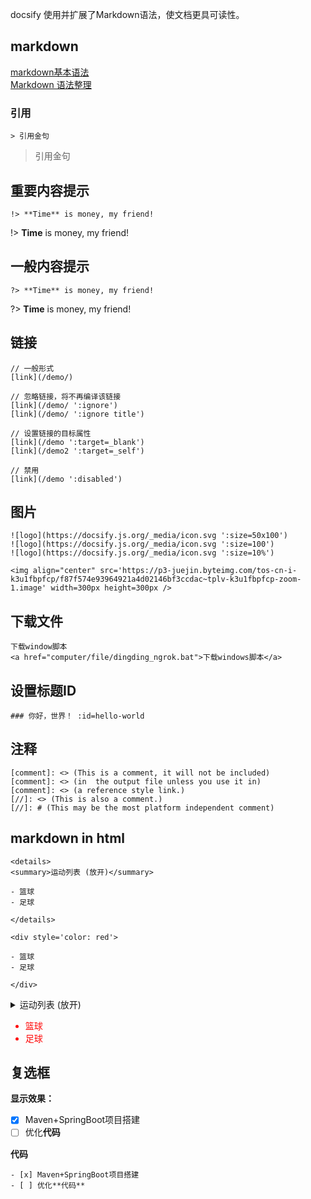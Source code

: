 docsify 使用并扩展了Markdown语法，使文档更具可读性。<br>

## markdown
[markdown基本语法](https://www.jianshu.com/p/191d1e21f7ed)<br>
[Markdown 语法整理](https://www.jianshu.com/p/b03a8d7b1719)<br>

### 引用

```
> 引用金句
```

> 引用金句

## 重要内容提示

```
!> **Time** is money, my friend!
```

!> **Time** is money, my friend!

## 一般内容提示

```
?> **Time** is money, my friend!
```

?> **Time** is money, my friend!

## 链接

```
// 一般形式
[link](/demo/)

// 忽略链接，将不再编译该链接
[link](/demo/ ':ignore')
[link](/demo/ ':ignore title')

// 设置链接的目标属性
[link](/demo ':target=_blank')
[link](/demo2 ':target=_self')

// 禁用
[link](/demo ':disabled')

```

## 图片

```
![logo](https://docsify.js.org/_media/icon.svg ':size=50x100')
![logo](https://docsify.js.org/_media/icon.svg ':size=100')
![logo](https://docsify.js.org/_media/icon.svg ':size=10%')

<img align="center" src='https://p3-juejin.byteimg.com/tos-cn-i-k3u1fbpfcp/f87f574e93964921a4d02146bf3ccdac~tplv-k3u1fbpfcp-zoom-1.image' width=300px height=300px />
```

## 下载文件

```
下载window脚本
<a href="computer/file/dingding_ngrok.bat">下载windows脚本</a>
```

## 设置标题ID

```
### 你好，世界！ :id=hello-world
```

## 注释

~~~~
[comment]: <> (This is a comment, it will not be included)
[comment]: <> (in  the output file unless you use it in)
[comment]: <> (a reference style link.)
[//]: <> (This is also a comment.)
[//]: # (This may be the most platform independent comment)
~~~~


## markdown in html

```
<details>
<summary>运动列表 (放开)</summary>

- 篮球
- 足球

</details>

<div style='color: red'>

- 篮球
- 足球

</div>

```

<details>
<summary>运动列表 (放开)</summary>

- 篮球
- 足球

</details>

<div style='color: red'>

- 篮球
- 足球

</div>



## 复选框

**显示效果：**

- [x] Maven+SpringBoot项目搭建
- [ ] 优化**代码**

**代码**

~~~~
- [x] Maven+SpringBoot项目搭建
- [ ] 优化**代码**
~~~~